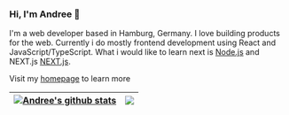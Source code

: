 ### Hi, I'm Andree 👋

I'm a web developer based in Hamburg, Germany. I love building products for the web. Currently i do mostly frontend development using React and JavaScript/TypeScript. What i would like to learn next is [Node.js](https://nodejs.org/en/) and NEXT.js [NEXT.js](https://nextjs.org/).

Visit my [homepage](https://andree-wille.de) to learn more

| <a href="https://github.com/anuraghazra/github-readme-stats"><img align="center" src="https://github-readme-stats.vercel.app/api?username=andreewille&show_icons=true&include_all_commits=true&theme=buefy&hide_border=true&count_private=true" alt="Andree's github stats" /></a> | <a href="https://github.com/anuraghazra/github-readme-stats"><img align="center" src="https://github-readme-stats.vercel.app/api/top-langs/?username=andreewille&layout=compact&theme=buefy&hide_border=true" /></a> |
| ------------- | ------------- |

<!--
**AndreeWille/AndreeWille** is a ✨ _special_ ✨ repository because its `README.md` (this file) appears on your GitHub profile.

Here are some ideas to get you started:

- 🔭 I’m currently working on ...
- 🌱 I’m currently learning ...
- 👯 I’m looking to collaborate on ...
- 🤔 I’m looking for help with ...
- 💬 Ask me about ...
- 📫 How to reach me: ...
- 😄 Pronouns: ...
- ⚡ Fun fact: ...
-->
